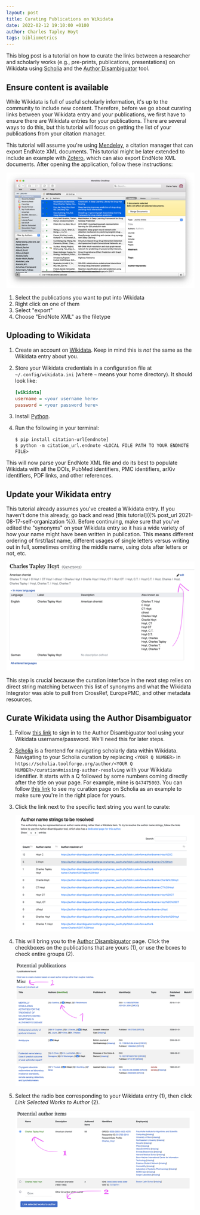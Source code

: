 ```yaml
---
layout: post
title: Curating Publications on Wikidata
date: 2022-02-12 19:10:00 +0100
author: Charles Tapley Hoyt
tags: bibliometrics
---
```

This blog post is a tutorial on how to curate the links between a researcher and
scholarly works (e.g., pre-prints, publications, presentations) on Wikidata
using [Scholia](https://scholia.toolforge.org/) and
the [Author Disambiguator](https://author-disambiguator.toolforge.org) tool.

## Ensure content is available

While Wikidata is full of useful scholarly information, it's up to the community
to include new content. Therefore, before we go about curating links between
your Wikidata entry and your publications, we first have to ensure there are
Wikidata entries for your publications. There are several ways to do this, but
this tutorial will focus on getting the list of your publications from your
citation manager.

This tutorial will assume you're using [Mendeley](https://www.mendeley.com), a
citation manager that can export EndNote XML documents. This tutorial might be
later extended to include an example with [Zotero](https://www.zotero.org/),
which can also export EndNote XML documents. After opening the application,
follow these instructions:

![](/img/wikidata-publications/mendeley.png)

1. Select the publications you want to put into Wikidata
2. Right click on one of them
3. Select "export"
4. Choose "EndNote XML" as the filetype

## Uploading to Wikidata

1. Create an account on [Wikidata](https://www.wikidata.org). Keep in mind this
   is _not_ the same as the Wikidata entry about you.
2. Store your Wikidata credentials in a configuration file
   at `~/.config/wikidata.ini` (where `~` means your home directory). It should
   look like:

   ```ini
   [wikidata]
   username = <your username here>
   password = <your password here>
   ```
3. Install [Python](https://www.python.org).
4. Run the following in your terminal:

   ```shell
   $ pip install citation-url[endnote]
   $ python -m citation_url.endnote <LOCAL FILE PATH TO YOUR ENDNOTE FILE>
   ```

This will now parse your EndNote XML file and do its best to populate Wikidata
with all the DOIs, PubMed identifiers, PMC identifiers, arXiv identifiers, PDF
links, and other references.

## Update your Wikidata entry

This tutorial already assumes you've created a Wikidata entry. If you haven't
done this already, go back and read
[this tutorial]({% post_url 2021-08-17-self-organization %}). Before continuing,
make sure that you've edited the "synonyms" on your Wikidata entry so it has a
wide variety of how your name might have been written in publication. This means
different ordering of first/last name, different usages of single letters versus
writing out in full, sometimes omitting the middle name, using dots after
letters or not, etc.

![](/img/wikidata_researcher_synonyms.png)

This step is crucial because the curation interface in the next step relies on
direct string matching between this list of synonyms and what the Wikidata
Integrator was able to pull from CrossRef, EuropePMC, and other metadata
resources.

## Curate Wikidata using the Author Disambiguator

1. Follow
   [this link](https://author-disambiguator.toolforge.org/names_oauth.php?action=authorize)
   to sign in to the Author Disambiguator tool using your Wikidata
   username/password. We'll need this for later steps.
2. [Scholia](https://scholia.toolforge.org) is a frontend for navigating
   scholarly data within Wikidata. Navigating to your Scholia curation by
   replacing `<YOUR Q NUMBER>`
   in `https://scholia.toolforge.org/author/<YOUR Q NUMBER>/curation#missing-author-resolving`
   with your Wikidata identifier. It starts with a Q followed by some numbers
   coming directly after the title on your page. For example, mine
   is `Q47475003`. You can
   follow [this link](https://scholia.toolforge.org/author/Q47475003/curation#missing-author-resolving)
   to see my curation page on Scholia as an example to make sure you're in the
   right place for yours.
3. Click the link next to the specific text string you want to curate:

   ![](/img/wikidata-publications/scholia-interface.png)
4. This will bring you to
   the [Author Disambiguator](https://author-disambiguator.toolforge.org) page.
   Click the checkboxes on the publications that are yours (1), or use the boxes to
   check entire groups (2).

   ![](/img/wikidata-publications/select.png)
5. Select the radio box corresponding to your Wikidata entry (1), then click
   _Link Selected Works to Author_ (2).

   ![](/img/wikidata-publications/finish.png)
